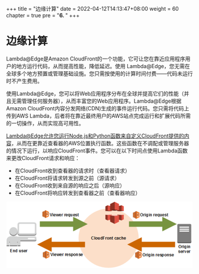+++
title = "边缘计算"
date = 2022-04-12T14:13:47+08:00
weight = 60
chapter = true
pre = "<b>6. </b>"
+++

# 边缘计算

Lambda@Edge是Amazon CloudFront的一个功能，它可让您在靠近应用程序用户的地方运行代码，从而提高性能，降低延迟。使用 Lambda@Edge，您无需在全球多个地方预置或管理基础设施。您只需按使用的计算时间付费——代码未运行时不产生费用。

使用Lambda@Edge，您可以将Web应用程序分布在全球并提高它们的性能（并且无需管理任何服务器），从而丰富您的Web应用程序。Lambda@Edge根据Amazon CloudFront内容分发网络(CDN)生成的事件运行代码。您只需将代码上传到AWS Lambda，后者将在靠近最终用户的AWS站点完成运行和扩展代码所需的一切操作，从而实现高可用性。

Lambda@Edge允许您运行Node.js和Python函数来自定义CloudFront提供的内容，从而在更靠近查看器的AWS位置执行函数。这些函数在不调配或管理服务器的情况下运行，以响应CloudFront事件。您可以在以下时间点使用Lambda函数来更改CloudFront请求和响应：

- 在CloudFront收到查看器的请求时（查看器请求）
- 在CloudFront将请求转发到源之前（源请求）
- 在CloudFront收到来自源的响应之后（源响应）
- 在CloudFront将响应转发到查看器之前（查看器响应）

![Lambda@Edge](/images/cloudfront-events-that-trigger-lambda-functions.png?classes=border)
